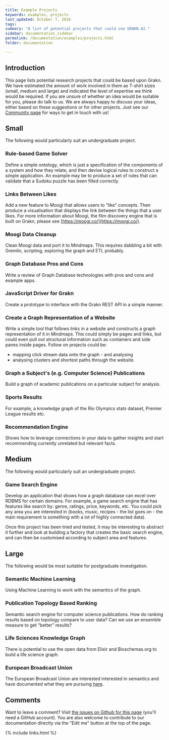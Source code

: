 ```yaml
---
title: Example Projects
keywords: examples, projects
last_updated: October 7, 2016
tags: 
summary: "A list of potential projects that could use GRAKN.AI."
sidebar: documentation_sidebar
permalink: /documentation/examples/projects.html
folder: documentation

---
```


## Introduction

This page lists potential research projects that could be based upon Grakn. We have estimated the amount of work involved in them as T-shirt sizes (small, medium and large) and indicated the level of expertise we think would be required. If you are unsure of whether an idea would be suitable for you, please do talk to us. We are always happy to discuss your ideas, either based on these suggestions or for other projects. Just see our [Community page](https://grakn.ai/community.html) for ways to get in touch with us!

## Small

The following would particularly suit an undergraduate project.

### Rule-based Game Solver   
Define a simple ontology, which is just a specification of the components of a system and how they relate, and then devise logical rules to construct a simple application. An example may be to produce a set of rules that can validate that a Sudoku puzzle has been filled correctly.

### Links Between Likes
Add a new feature to Moogi that allows users to “like” concepts. Then produce a visualisation that displays the link between the things that a user likes. For more information about Moogi, the film discovery engine that is built on Grakn, please see [https://moogi.co/](https://moogi.co/).

### Moogi Data Cleanup
Clean Moogi data and port it to Mindmaps. This requires dabbling a bit with Gremlin, scripting, exploring the graph and ETL probably.

### Graph Database Pros and Cons
Write a review of Graph Database technologies with pros and cons and example apps.

### JavaScript Driver for Grakn
Create a prototype to interface with the Grakn REST API in a simple manner.

### Create a Graph Representation of a Website
Write a simple tool that follows links in a website and constructs a graph representation of it in Mindmaps. This could simply be pages and links, but could even pull out structural information such as containers and side panes inside pages. Follow on projects could be:   
 - mapping click stream data onto the graph - and analysing
 - analysing clusters and shortest paths through the website.

### Graph a Subject's (e.g. Computer Science) Publications
Build a graph of academic publications on a particular subject for analysis.

### Sports Results
For example, a knowledge graph of the Rio Olympics stats dataset, Premier League results etc.

### Recommendation Engine
Shows how to leverage connections in your data to gather insights and start recommending currently unrelated but relevant facts.

## Medium

The following would particularly suit an undergraduate project.

### Game Search Engine   
Develop an application that shows how a graph database can excel over RDBMS for certain domains. For example, a game search engine that has features like search by: genre, ratings, price, keywords, etc. You could pick any area you are interested in (books, music, recipes - the list goes on - the main requirement is something with a lot of highly connected data).   

Once this project has been tried and tested, it may be interesting to abstract it further and look at building a factory that creates the basic search engine, and can then be customised according to subject area and features.      

## Large

The following would be most suitable for postgraduate investigation.

### Semantic Machine Learning
Using Machine Learning to work with the semantics of the graph. 

### Publication Topology Based Ranking   
Semantic search engine for computer science publications. How do ranking results based on topology compare to user data? Can we use an ensemble measure to get “better” results?

### Life Sciences Knowledge Graph
There is potential to use the open data from Elixir and Bioschemas.org to build a life science graph.

### European Broadcast Union 
The European Broadcast Union are interested interested in semantics and have documented what they are pursuing [here](https://nlpdbpedia2016.files.wordpress.com/2016/09/nlpdbpedia2016_paper_1.pdf).

## Comments
Want to leave a comment? Visit <a href="https://github.com/graknlabs/docs/issues/27" target="_blank">the issues on Github for this page</a> (you'll need a GitHub account). You are also welcome to contribute to our documentation directly via the "Edit me" button at the top of the page.

{% include links.html %}



	